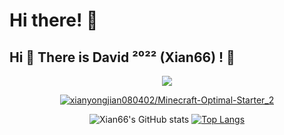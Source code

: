 # Hi there! 👋
Hi 👋 There is David ²⁰²² (Xian66) ! 👋
-----

<div align="center">
<img src="https://portrait.gitee.com/uploads/avatars/user/3206/9618169_xian66_1643017327.png!avatar200"/>
</div>

<div align="center">

[![xianyongjian080402/Minecraft-Optimal-Starter_2](https://gitee.com/xian66/minecraft-optimal-starter_2/widgets/widget_card.svg?colors=4183c4,ffffff,ffffff,e3e9ed,666666,9b9b9b)](https://gitee.com/xian66/minecraft-optimal-starter_2)

![Xian66's GitHub stats](https://github-readme-stats.vercel.app/api?username=xianyongjian080402&show_icons=true&theme=tokyonight&count_private=true&title_color=fff&bg_color=E0FFFF,87CEFA,1E90FF&text_color=FFEFD5&locale=cn&icon_color=DEB887&count_private=true)
[![Top Langs](https://github-readme-stats.vercel.app/api/top-langs/?username=xianyongjian080402&layout=compact&langs_count=8&count_private=true)](https://github.com/anuraghazra/github-readme-stats)


</div>

<!--
**Xian66/Xian66** is a ✨ _special_ ✨ repository because its `README.md` (this file) appears on your GitHub profile.

Here are some ideas to get you started:

- 🔭 I’m currently working on ...
- 🌱 I’m currently learning ...
- 👯 I’m looking to collaborate on ...
- 🤔 I’m looking for help with ...
- 💬 Ask me about ...
- 📫 How to reach me: ...
- 😄 Pronouns: ...
- ⚡ Fun fact: ...
-->
